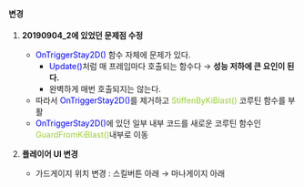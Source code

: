 <style>
  #Rcolor{ color:red;}
  #Gcolor{ color:green;} #YGcolor { color:yellowgreen; }
  #Bcolor{ color:blue;}
</style></br>

#### 변경

1. **20190904_2에 있었던 문제점 수정**
    - <class id="Bcolor">OnTriggerStay2D()</class> 함수 자체에 문제가 있다.
        - <class id="Bcolor">Update()</class>처럼 매 프레임마다 호출되는 함수다 → **성능 저하에 큰 요인이 된다.**
        - 완벽하게 매번 호출되지는 않는다.
    - 따라서 <class id="Bcolor">OnTriggerStay2D()</class>를 제거하고    <class id="YGcolor">StiffenByKiBlast()</class> 코루틴 함수를 부활
    - <class id="Bcolor">OnTriggerStay2D()</class>에 있던 일부 내부 코드를 새로운 코루틴 함수인 <class id="YGcolor">GuardFromKiBlast()</class>내부로 이동

2. **플레이어 UI 변경**
    - 가드게이지 위치 변경 : 스킬버튼 아래 → 마나게이지 아래

